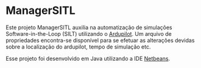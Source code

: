 # ManagerSITL

Este projeto ManagerSITL auxilia na automatização de simulações Software-in-the-Loop (SILT) utilizando o [Ardupilot](http://ardupilot.org/). Um arquivo de propriedades encontra-se disponível para se efetuar as alterações devidas sobre a localização do ardupilot, tempo de simulação etc. 

Esse projeto foi desenvolvido em Java utilizando a IDE [Netbeans](https://netbeans.org/). 
